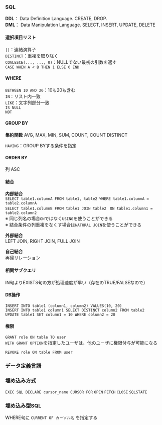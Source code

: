 ### SQL

**DDL**： Data Definition Language. CREATE, DROP.  
**DML**： Data Manipulation Language. SELECT, INSERT, UPDATE, DELETE  

#### 選択項目リスト
`||`：連結演算子  
`DISTINCT`：重複を取り除く  
`COALESCE(..., ..., 0)`：NULLでない最初の引数を返す  
`CASE WHEN A < B THEN 1 ELSE 0 END`  

#### WHERE
`BETWEEN 10 AND 20`：10も20も含む  
`IN`：リスト内一致  
`LIKE`：文字列部分一致  
`IS NULL`  
`NOT`  

#### GROUP BY
**集約関数**
AVG, MAX, MIN, SUM, COUNT, COUNT DISTINCT

`HAVING`：GROUP BYする条件を指定

#### ORDER BY
列 ASC

#### 結合
**内部結合**  
`SELECT table1.columnA FROM table1, table2 WHERE table1.columnA = table2.columnA`  
`SELECT table1.columnB FROM table1 JOIN table2　ON table1.column1 = table2.column2`  
※ 同じ列名の場合`ON`ではなく`USING`を使うことができる  
※ 結合条件の列重複をなくす場合は`NATURAL JOIN`を使うことができる  

**外部結合**  
LEFT JOIN, RIGHT JOIN, FULL JOIN

**自己結合**  
再帰リレーション

#### 相関サブクエリ
IN句よりEXISTS句の方が処理速度が早い（存在のTRUE/FALSEなので）

#### DB操作
`INSERT INTO table1 (column1, column2) VALUES(10, 20)`  
`INSERT INTO table1 column1 SELECT DISTINCT column2 FROM table2`  
`UPDATE table1 SET column1 = 10 WHERE column2 = 20`  


#### 権限
`GRANT role ON table TO user`  
`WITH GRANT OPTION`を指定したユーザは、他のユーザに権限付与が可能になる  

`REVOKE role ON table FROM user`


### データ定義言語

### 埋め込み方式
`EXEC SQL DECLARE cursor_name CURSOR FOR`
`OPEN` `FETCH` `CLOSE`
`SQLSTATE`

### 埋め込み型SQL
WHERE句に `CURRENT OF カーソル名` を指定する